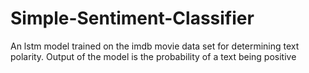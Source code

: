 # Simple-Sentiment-Classifier

An lstm model trained on the imdb movie data set for determining text polarity. Output of the model is the probability of a text being positive
